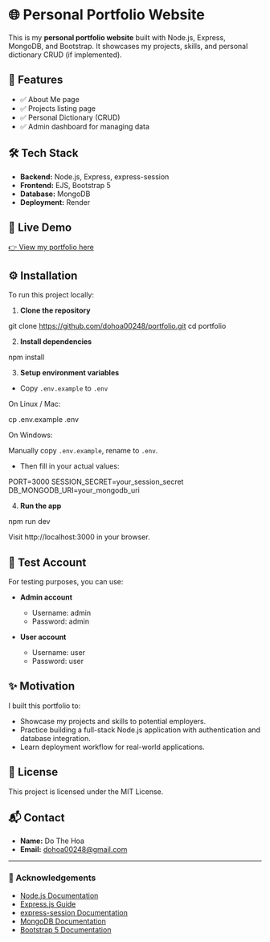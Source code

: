# 🌐 Personal Portfolio Website

This is my **personal portfolio website** built with Node.js, Express, MongoDB, and Bootstrap. It showcases my projects, skills, and personal dictionary CRUD (if implemented).

## 🚀 Features

- ✅ About Me page
- ✅ Projects listing page
- ✅ Personal Dictionary (CRUD)
- ✅ Admin dashboard for managing data

## 🛠️ Tech Stack

- **Backend:** Node.js, Express, express-session
- **Frontend:** EJS, Bootstrap 5
- **Database:** MongoDB
- **Deployment:** Render

## 🔗 Live Demo

[👉 View my portfolio here](https://dothehoa.onrender.com)

## ⚙️ Installation

To run this project locally:

1. **Clone the repository**

git clone https://github.com/dohoa00248/portfolio.git
cd portfolio

2. **Install dependencies**

npm install

3. **Setup environment variables**

- Copy `.env.example` to `.env`

On Linux / Mac:

cp .env.example .env

On Windows:

Manually copy `.env.example`, rename to `.env`.

- Then fill in your actual values:

PORT=3000
SESSION_SECRET=your_session_secret
DB_MONGODB_URI=your_mongodb_uri

4. **Run the app**

npm run dev

Visit http://localhost:3000 in your browser.

## 🔑 Test Account

For testing purposes, you can use:

- **Admin account**

  - Username: admin
  - Password: admin

- **User account**
  - Username: user
  - Password: user

## ✨ Motivation

I built this portfolio to:

- Showcase my projects and skills to potential employers.
- Practice building a full-stack Node.js application with authentication and database integration.
- Learn deployment workflow for real-world applications.

## 📄 License

This project is licensed under the MIT License.

## 📬 Contact

- **Name:** Do The Hoa
- **Email:** dohoa00248@gmail.com

---

### 🙏 Acknowledgements

- [Node.js Documentation](https://nodejs.org/en/docs/)
- [Express.js Guide](https://expressjs.com/)
- [express-session Documentation](https://www.npmjs.com/package/express-session)
- [MongoDB Documentation](https://www.mongodb.com/docs/)
- [Bootstrap 5 Documentation](https://getbootstrap.com/docs/5.0/getting-started/introduction/)

